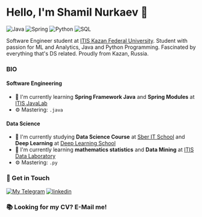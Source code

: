 # Hello, I'm Shamil Nurkaev 👋

![Java](https://img.shields.io/badge/Java-Expert-blue?logo=java&logoColor=orange)
![Spring](https://img.shields.io/badge/Spring-Intermediate-green?logo=spring&logoColor=green)
![Python](https://img.shields.io/badge/Python-Intermediate-green?logo=python&logoColor=yellow)
![SQL](https://img.shields.io/badge/SQL-Expert-blue?logo=sql&logoColor=orange)

Software Engineer student at [ITIS Kazan Federal University](https://kpfu.ru/itis/).
Student with passion for ML and Analytics, Java and Python Programming. Fascinated by everything that's DS related. Proudly from Kazan, Russia.

### BIO

#### Software Engineering
- 🌱 I'm currently learning **Spring Framework Java** and **Spring Modules** at [ITIS JavaLab](https://vk.com/itis_java_lab/)
- ⚙️ Mastering: `.java`

#### Data Science
- 🔭 I'm currently studying **Data Science Course** at [Sber IT School](https://sberitschool.ru/) and **Deep Learning** at [Deep Learning School](https://www.dlschool.org/)
- 🌱 I'm currently learning **mathematics statistics** and **Data Mining** at [ITIS Data Laboratory](https://datalaboratory.one/about-me/)
- ⚙️ Mastering: `.py`

### 📧 Get in Touch

[![My Telegram](https://img.shields.io/badge/-My%20telegram-blue?&style=for-the-badge&logo=telegram&logoColor=white)](https://t.me/nshamil) [![linkedin](https://img.shields.io/badge/linkedin%20-%230077B5.svg?&style=for-the-badge&logo=linkedin&logoColor=white)](https://www.linkedin.com/in/shamil-nurkaev-95501220a)

### 📚 Looking for my CV? E-Mail me!
